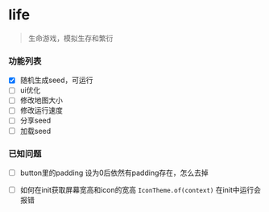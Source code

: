 # life
> 生命游戏，模拟生存和繁衍

### 功能列表
- [x] 随机生成seed，可运行
- [ ] ui优化
- [ ] 修改地图大小
- [ ] 修改运行速度
- [ ] 分享seed
- [ ] 加载seed

### 已知问题
- [ ] button里的padding 设为0后依然有padding存在，怎么去掉
- [ ] 如何在init获取屏幕宽高和icon的宽高 ```IconTheme.of(context)``` 在init中运行会报错
 



